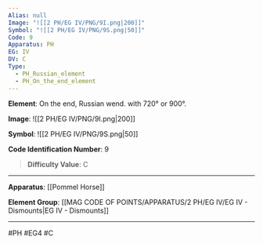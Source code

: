 ```yaml
---
Alias: null
Image: "![[2 PH/EG IV/PNG/9I.png|200]]"
Symbol: "![[2 PH/EG IV/PNG/9S.png|50]]"
Code: 9
Apparatus: PH
EG: IV
DV: C
Type:
  - PH_Russian_element
  - PH_On_the_end_element
---
```

**Element**: On the end, Russian wend. with 720° or 900°.

**Image**:
![[2 PH/EG IV/PNG/9I.png|200]]

**Symbol**:
![[2 PH/EG IV/PNG/9S.png|50]]

**Code Identification Number**: 9

>**Difficulty Value**: C

___
**Apparatus**: [[Pommel Horse]]

**Element Group**: [[MAG CODE OF POINTS/APPARATUS/2 PH/EG IV/EG IV - Dismounts|EG IV - Dismounts]]
___
#PH #EG4 #C
